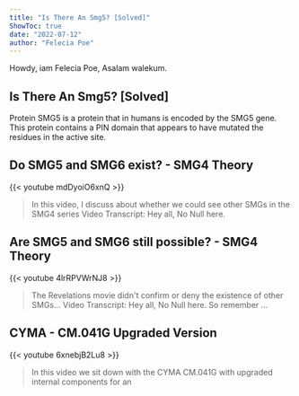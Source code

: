 ```yaml
---
title: "Is There An Smg5? [Solved]"
ShowToc: true 
date: "2022-07-12"
author: "Felecia Poe" 
---
```


Howdy, iam Felecia Poe, Asalam walekum.
## Is There An Smg5? [Solved]
 Protein SMG5 is a protein that in humans is encoded by the SMG5 gene. This protein contains a PIN domain that appears to have mutated the residues in the active site.

## Do SMG5 and SMG6 exist? - SMG4 Theory
{{< youtube mdDyoiO6xnQ >}}
>In this video, I discuss about whether we could see other SMGs in the SMG4 series Video Transcript: Hey all, No Null here.

## Are SMG5 and SMG6 still possible? - SMG4 Theory
{{< youtube 4lrRPVWrNJ8 >}}
>The Revelations movie didn't confirm or deny the existence of other SMGs... Video Transcript: Hey all, No Null here. So remember ...

## CYMA - CM.041G Upgraded Version
{{< youtube 6xnebjB2Lu8 >}}
>In this video we sit down with the CYMA CM.041G with upgraded internal components for an 

